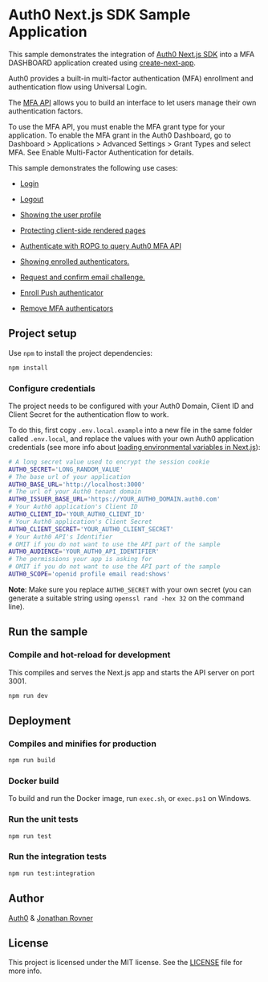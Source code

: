 # Auth0 Next.js SDK Sample Application

This sample demonstrates the integration of [Auth0 Next.js SDK](https://github.com/auth0/nextjs-auth0) into a MFA DASHBOARD application created using [create-next-app](https://nextjs.org/docs/api-reference/create-next-app). 

Auth0 provides a built-in multi-factor authentication (MFA) enrollment and authentication flow using Universal Login.

The [MFA API](https://auth0.com/docs/secure/multi-factor-authentication/multi-factor-authentication-developer-resources/mfa-api) allows you to build an interface to let users manage their own authentication factors.

To use the MFA API, you must enable the MFA grant type for your application. To enable the MFA grant in the Auth0 Dashboard, go to Dashboard > Applications > Advanced Settings > Grant Types and select MFA. See Enable Multi-Factor Authentication for details.


This sample demonstrates the following use cases:

- [Login](https://github.com/auth0-samples/auth0-nextjs-samples/blob/main/Sample-01/components/NavBar.jsx#L48-L54)
- [Logout](https://github.com/auth0-samples/auth0-nextjs-samples/blob/main/Sample-01/components/NavBar.jsx#L80-L82)
- [Showing the user profile](https://github.com/auth0-samples/auth0-nextjs-samples/blob/main/Sample-01/pages/profile.jsx)
- [Protecting client-side rendered pages](https://github.com/auth0-samples/auth0-nextjs-samples/blob/main/Sample-01/pages/profile.jsx#L42-L45)

- [Authenticate with ROPG to query Auth0 MFA API](https://auth0.com/docs/secure/multi-factor-authentication/authenticate-using-ropg-flow-with-mfa)

- [Showing enrolled authenticators.](https://auth0.com/docs/secure/multi-factor-authentication/manage-mfa-auth0-apis/manage-authenticator-factors-mfa-api#list-authenticators)

- [Request and confirm email challenge.](https://auth0.com/docs/secure/multi-factor-authentication/authenticate-using-ropg-flow-with-mfa/enroll-and-challenge-email-authenticators)

- [Enroll Push authenticator](https://auth0.com/docs/secure/multi-factor-authentication/authenticate-using-ropg-flow-with-mfa/enroll-and-challenge-otp-authenticators)

- [Remove MFA authenticators](https://auth0.com/docs/secure/multi-factor-authentication/manage-mfa-auth0-apis/manage-authenticator-factors-mfa-api)

## Project setup

Use `npm` to install the project dependencies:

```bash
npm install
```



### Configure credentials

The project needs to be configured with your Auth0 Domain, Client ID and Client Secret for the authentication flow to work.

To do this, first copy `.env.local.example` into a new file in the same folder called `.env.local`, and replace the values with your own Auth0 application credentials (see more info about [loading environmental variables in Next.js](https://nextjs.org/docs/basic-features/environment-variables)):

```sh
# A long secret value used to encrypt the session cookie
AUTH0_SECRET='LONG_RANDOM_VALUE'
# The base url of your application
AUTH0_BASE_URL='http://localhost:3000'
# The url of your Auth0 tenant domain
AUTH0_ISSUER_BASE_URL='https://YOUR_AUTH0_DOMAIN.auth0.com'
# Your Auth0 application's Client ID
AUTH0_CLIENT_ID='YOUR_AUTH0_CLIENT_ID'
# Your Auth0 application's Client Secret
AUTH0_CLIENT_SECRET='YOUR_AUTH0_CLIENT_SECRET'
# Your Auth0 API's Identifier 
# OMIT if you do not want to use the API part of the sample
AUTH0_AUDIENCE='YOUR_AUTH0_API_IDENTIFIER'
# The permissions your app is asking for
# OMIT if you do not want to use the API part of the sample
AUTH0_SCOPE='openid profile email read:shows'
```

**Note**: Make sure you replace `AUTH0_SECRET` with your own secret (you can generate a suitable string using `openssl rand -hex 32` on the command line).

## Run the sample

### Compile and hot-reload for development

This compiles and serves the Next.js app and starts the API server on port 3001.

```bash
npm run dev
```

## Deployment

### Compiles and minifies for production

```bash
npm run build
```

### Docker build

To build and run the Docker image, run `exec.sh`, or `exec.ps1` on Windows.

### Run the unit tests

```bash
npm run test
```

### Run the integration tests

```bash
npm run test:integration
```


## Author

[Auth0](https://auth0.com) & [Jonathan Rovner](https://github.com/jonrovner)

## License

This project is licensed under the MIT license. See the [LICENSE](./LICENSE) file for more info.
